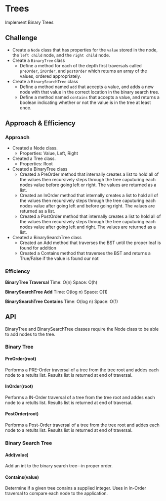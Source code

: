 # Trees
<!-- Short summary or background information -->
Implement Binary Trees
## Challenge
<!-- Description of the challenge -->
* Create a `Node` class that has properties for the `value` stored in the node, the `left child` node, and the `right child` node.
* Create a `BinaryTree` class
  * Define a method for each of the depth first traversals called `preOrder`, `inOrder`, and `postOrder` which returns an array of the values, ordered appropriately.
* Create a `BinarySearchTree` class
  * Define a method named `add` that accepts a value, and adds a new node with that value in the correct location in the binary search tree.
  * Define a method named `contains` that accepts a value, and returns a boolean indicating whether or not the value is in the tree at least once.

## Approach & Efficiency
<!-- What approach did you take? Why? What is the Big O space/time for this approach? -->
### Approach
* Created a  Node class.
  * Properties: Value, Left, Right  
* Created a Tree class.
  * Properties: Root 
* Created a BinaryTree class
  * Created a PreOrder method that internally creates a list to hold all of the values then recursively steps through the tree caputuring each nodes value before going left or right. The values are returned as a list.
  * Created an InOrder method that internally creates a list to hold all of the values then recursively steps through the tree caputuring each nodes value after going left and before going right. The values are returned as a list.
  * Created a PostOrder method that internally creates a list to hold all of the values then recursively steps through the tree caputuring each nodes value after going left and right. The values are returned as a list.
* Created a BinarySearchTree class
  * Created an Add method that traverses the BST until the proper leaf is found for addition
  * Created a Contains method that traverses the BST and returns a True/False if the value is found our not

### Efficiency
**BinaryTree Traversal**
Time: O(n)
Space: O(h)

**BinarySearchTree Add**
Time: O(log n)
Space: O(1)

**BinarySearchTree Contains**
Time: O(log n)
Space: O(1)


## API
<!-- Description of each method publicly available in each of your trees -->
BinaryTree and BinarySearchTree classes require the Node class to be able to add nodes to the tree.
### Binary Tree
#### PreOrder(root)
Performs a PRE-Order traversal of a tree from the tree root and addes each node to a retults list. Results list is returned at end of traversal.
#### InOrder(root)
Performs a IN-Order traversal of a tree from the tree root and addes each node to a retults list. Results list is returned at end of traversal.
#### PostOrder(root)
Performs a Post-Order traversal of a tree from the tree root and addes each node to a retults list. Results list is returned at end of traversal.
### Binary Search Tree
#### Add(value)
Add an int to the binary search tree--in proper order.
#### Contains(value)
Determine if a given tree conains a supplied integer. Uses in In-Order traversal to compare each node to the application.